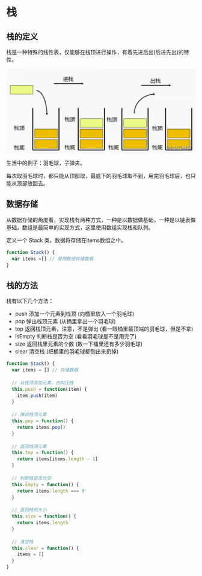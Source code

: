# 栈

## 栈的定义

栈是一种特殊的线性表，仅能够在栈顶进行操作，有着先进后出(后进先出)的特性。

![栈-原理图](./img/栈-原理图.png)

生活中的例子：羽毛球，子弹夹。

每次取羽毛球时，都只能从顶部取，最底下的羽毛球取不到，用完羽毛球后，也只能从顶部放回去。

## 数据存储

从数据存储的角度看，实现栈有两种方式，一种是以数据做基础，一种是以链表做基础，数组是最简单的实现方式，这里使用数组实现栈和队列。

定义一个 Stack 类，数据将存储在items数组之中。

```js
function Stack() {
  var items =[] // 使用数组存储数据
}
```

## 栈的方法

栈有以下几个方法：

- push 添加一个元素到栈顶 (向桶里放入一个羽毛球)
- pop 弹出栈顶元素 (从桶里拿出一个羽毛球)
- top 返回栈顶元素，注意，不是弹出 (看一眼桶里最顶端的羽毛球，但是不拿)
- isEmpty 判断栈是否为空 (看看羽毛球是不是用完了)
- size 返回栈里元素的个数 (数一下桶里还有多少羽毛球)
- clear 清空栈 (把桶里的羽毛球都倒出来扔掉)

```js
function Stack() {
  var items = [] // 存储数据
  
  // 从栈顶添加元素，也叫压栈
  this.push = function(item) {
    item.push(item)
  }
  
  // 弹出栈顶元素
  this.pop = function() {
    return items.pop()
  }
  
  // 返回栈顶元素
  this.top = function() {
    return items[items.length - 1]
  }
  
  // 判断栈是否为空
  this.Empty = function() {
    return items.length === 0
  }
  
  // 返回栈的大小
  this.size = function() {
    return items.length
  }
  
  // 清空栈
  this.clear = function() {
    items = []
  }
}
```



